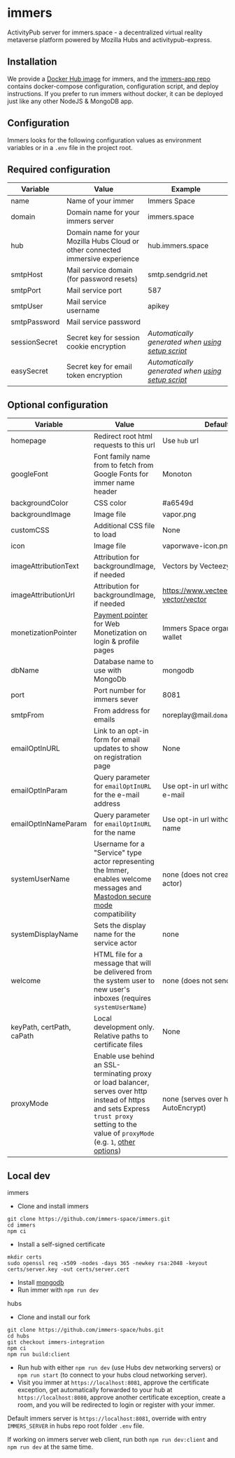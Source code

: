 # immers

ActivityPub server for immers.space - a decentralized virtual reality metaverse platform powered by Mozilla Hubs and activitypub-express.


## Installation

We provide a [Docker Hub image](https://hub.docker.com/repository/docker/immersspace/immers) for immers,
and the [immers-app repo](https://github.com/immers-space/immers-app) contains
docker-compose configuration, configuration script, and deploy instructions.
If you prefer to run immers without docker, it can be deployed just like
any other NodeJS & MongoDB app.

## Configuration

Immers looks for the following configuration values as environment variables
or in a `.env` file in the project root.

## Required configuration

Variable | Value | Example
--- | --- | ---
name | Name of your immer | Immers Space
domain | Domain name for your immers server | immers.space
hub | Domain name for your Mozilla Hubs Cloud or other connected immersive experience | hub.immers.space
smtpHost | Mail service domain (for password resets) | smtp.sendgrid.net
smtpPort | Mail service port | 587
smtpUser | Mail service username | apikey
smtpPassword | Mail service password |
sessionSecret | Secret key for session cookie encryption | *Automatically generated when [using setup script](https://github.com/immers-space/immers-app#step-1---setup)*
easySecret | Secret key for email token encryption | *Automatically generated when [using setup script](https://github.com/immers-space/immers-app#step-1---setup)*

## Optional configuration

Variable | Value | Default
--- | --- | ---
homepage | Redirect root html requests to this url | Use `hub` url
googleFont | Font family name from to fetch from Google Fonts for immer name header | Monoton
backgroundColor | CSS color | #a6549d
backgroundImage | Image file | vapor.png
customCSS | Additional CSS file to load | None
icon | Image file | vaporwave-icon.png
imageAttributionText | Attribution for backgroundImage, if needed | Vectors by Vecteezy
imageAttributionUrl | Attribution for backgroundImage, if needed | https://www.vecteezy.com/free-vector/vector
monetizationPointer | [Payment pointer](https://webmonetization.org/docs/ilp-wallets/#payment-pointers) for Web Monetization on login & profile pages | Immers Space organization wallet
dbName | Database name to use with MongoDb | mongodb
port | Port number for immers sever | 8081
smtpFrom | From address for emails | noreplay@mail.`domain`
emailOptInURL | Link to an opt-in form for email updates to show on registration page | None
emailOptInParam | Query parameter for `emailOptInURL` for the e-mail address | Use opt-in url without inserting e-mail
emailOptInNameParam | Query parameter for `emailOptInURL` for the name | Use opt-in url without inserting name
systemUserName | Username for a "Service" type actor representing the Immer, enables welcome messages and [Mastodon secure mode](https://docs.joinmastodon.org/spec/activitypub/#secure-mode) compatibility | none (does not create service actor)
systemDisplayName | Sets the display name for the service actor | none
welcome | HTML file for a message that will be delivered from the system user to new user's inboxes (requires `systemUserName`) | none (does not send message)
keyPath, certPath, caPath | Local development only. Relative paths to certificate files | None
proxyMode | Enable use behind an SSL-terminating proxy or load balancer, serves over http instead of https and sets Express `trust proxy` setting to the value of `proxyMode` (e.g. `1`, [other options](https://expressjs.com/en/guide/behind-proxies.html)) | none (serves over https with AutoEncrypt)

## Local dev

immers

* Clone and install immers
```
git clone https://github.com/immers-space/immers.git
cd immers
npm ci
```
* Install a self-signed certificate
```
mkdir certs
sudo openssl req -x509 -nodes -days 365 -newkey rsa:2048 -keyout certs/server.key -out certs/server.cert
```
* Install [mongodb](https://docs.mongodb.com/manual/installation/)
* Run immer with `npm run dev` 

hubs

* Clone and install our fork
```
git clone https://github.com/immers-space/hubs.git
cd hubs
git checkout immers-integration
npm ci
npm run build:client
```
* Run hub with either `npm run dev` (use Hubs dev networking servers) or `npm run start` (to connect to your hubs cloud networking server).
* Visit you immer at `https://localhost:8081`, approve the certificate exception, get automatically forwarded to your hub at `https://localhost:8080`, approve another certificate exception, create a room, and you will be redirected to login or register with your immer.

Default immers server is `https://localhost:8081`, override with entry `IMMERS_SERVER` in hubs repo root folder `.env` file.

If working on immers server web client, run both `npm run dev:client` and `npm run dev` at the same time.
